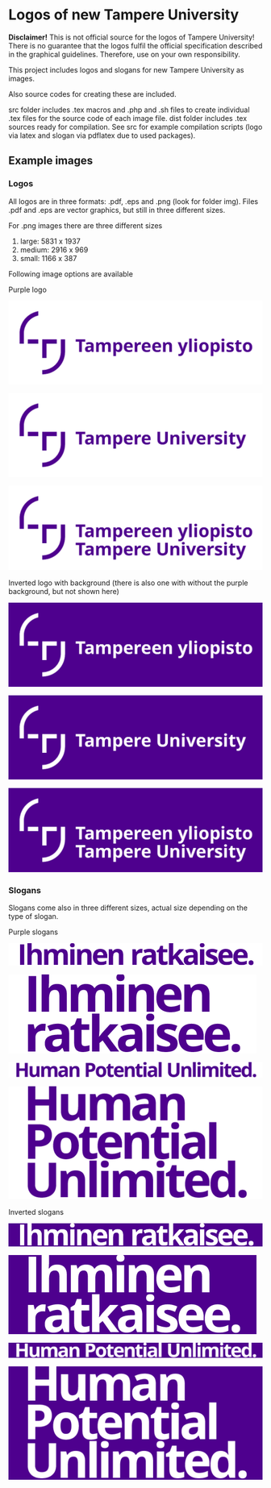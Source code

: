 # Logos of new Tampere University

**Disclaimer!** This is not official source for the logos of Tampere University! There is no guarantee that the logos fulfil the official specification described in the graphical guidelines. Therefore, use on your own responsibility.

This project includes logos and slogans for new Tampere University as images.

Also source codes for creating these are included.

src folder includes .tex macros and .php and .sh files to create individual .tex files for the source code of each image file. dist folder includes .tex sources ready for compilation. See src for example compilation scripts (logo via latex and slogan via pdflatex due to used packages).

## Example images

### Logos

All logos are in three formats: .pdf, .eps and .png (look for folder img). Files .pdf and .eps are vector graphics, but still in three different sizes.

For .png images there are three different sizes

1. large: 5831 x 1937
2. medium: 2916 x 969
3. small: 1166 x 387

Following image options are available

Purple logo

![alt text](https://raw.githubusercontent.com/stenvala/tampere-university-logos/master/img/logo-fi-purple-small.png "FI")

![alt text](https://raw.githubusercontent.com/stenvala/tampere-university-logos/master/img/logo-en-purple-small.png "EN")

![alt text](https://raw.githubusercontent.com/stenvala/tampere-university-logos/master/img/logo-fi-en-purple-small.png "FI and EN")


Inverted logo with background (there is also one with without the purple background, but not shown here)

![alt text](https://raw.githubusercontent.com/stenvala/tampere-university-logos/master/img/logo-fi-inverted-with-bg-small.png "FI")

![alt text](https://raw.githubusercontent.com/stenvala/tampere-university-logos/master/img/logo-en-inverted-with-bg-small.png "EN")

![alt text](https://raw.githubusercontent.com/stenvala/tampere-university-logos/master/img/logo-fi-en-inverted-with-bg-small.png "FI and EN")

### Slogans

Slogans come also in three different sizes, actual size depending on the type of slogan. 

Purple slogans

![alt text](https://raw.githubusercontent.com/stenvala/tampere-university-logos/master/img/slogan-fi-one-line-purple-medium.png "FI LINE")

![alt text](https://raw.githubusercontent.com/stenvala/tampere-university-logos/master/img/slogan-fi-table-purple-medium.png "FI TABLE")

![alt text](https://raw.githubusercontent.com/stenvala/tampere-university-logos/master/img/slogan-en-one-line-purple-medium.png "EN LINE")

![alt text](https://raw.githubusercontent.com/stenvala/tampere-university-logos/master/img/slogan-en-table-purple-medium.png "EN TABLE")

Inverted slogans

![alt text](https://raw.githubusercontent.com/stenvala/tampere-university-logos/master/img/slogan-fi-one-line-inverted-with-bg-medium.png "FI LINE")

![alt text](https://raw.githubusercontent.com/stenvala/tampere-university-logos/master/img/slogan-fi-table-inverted-with-bg-medium.png "FI TABLE")

![alt text](https://raw.githubusercontent.com/stenvala/tampere-university-logos/master/img/slogan-en-one-line-inverted-with-bg-medium.png "EN LINE")

![alt text](https://raw.githubusercontent.com/stenvala/tampere-university-logos/master/img/slogan-en-table-inverted-with-bg-medium.png "EN TABLE")
